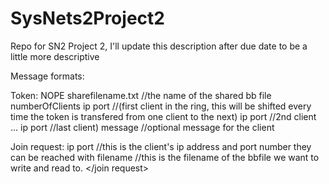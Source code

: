# SysNets2Project2
Repo for SN2 Project 2, I'll update this description after due date to be a little more descriptive

Message formats:

Token:
<token>
NOPE sharefilename.txt //the name of the shared bb file
numberOfClients
ip port //(first client in the ring, this will be shifted every time the token is transfered from one client to the next)
ip port //2nd client
...
ip port //last client)
message	//optional message for the client
</token>

Join request:
<join request>
ip port //this is the client's ip address and port number they can be reached with
filename //this is the filename of the bbfile we want to write and read to. 
</join request>